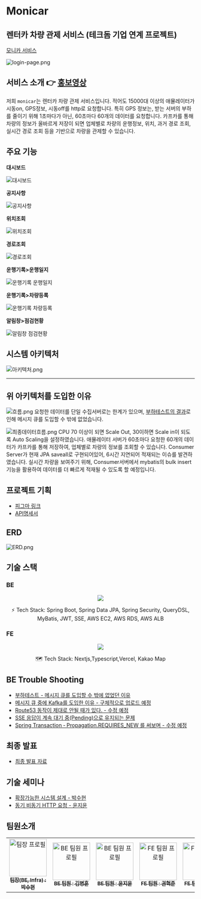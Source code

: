 # Monicar 

## 렌터카 차량 관제 서비스 (테크돔 기업 연계 프로젝트)
[모니카 서비스](https://www.monicar.store)

![login-page.png](img/login-page.png)

## 서비스 소개 👉 [홍보영상](https://drive.google.com/file/d/10xEFUyXy97PrYu2DSVRhHNsbYHQz9EzK/view?usp=drive_link)
저희 `monicar`는 렌터카 차량 관제 서비스입니다.
적어도 15000대 이상의 애뮬레이터가 시동on, GPS정보, 시동off를 http로 요청합니다.
특히 GPS 정보는, 받는 서버의 부하를 줄이기 위해 1초마다가 아닌, 60초마다 60개의 데이터를 요청합니다.
카프카를 통해 차량의 정보가 올바르게 저장이 되면 업체별로 차량의 운행정보, 위치, 과거 경로 조회, 실시간 경로 조회 등을 기반으로 차량을 관제할 수 있습니다.

## 주요 기능

**대시보드**

![대시보드](https://github.com/user-attachments/assets/73b6af4b-ebc6-43d6-b4ba-0e3752ea90d1)

**공지사항**

![공지사항](https://github.com/user-attachments/assets/25e366aa-22a2-476b-ab1b-f7f0f00b5db5)

**위치조회**

![위치조회](https://github.com/user-attachments/assets/242e15a2-3265-48d5-b4d1-0f498434296d)

**경로조회**

![경로조회](https://github.com/user-attachments/assets/11655278-c573-4f72-8db1-5d548055fcc8)


**운행기록>운행일지**

![운행기록 운행일지](https://github.com/user-attachments/assets/fdade107-2486-4d20-9385-3451934cdc4e)

**운행기록>차량등록**

![운행기록 차량등록](https://github.com/user-attachments/assets/ed03ab16-d288-4bce-b326-5af7ce355dfa)

**알림창>점검현황**

![알림창 점검현황](https://github.com/user-attachments/assets/65f19cc4-3acc-42ed-a835-5cf3ce635870)



## 시스템 아키텍처
![아키텍처.png](img/아키텍처.png)

---

## 위 아키텍처를 도입한 이유
![흐름.png](img/흐름.png)
요청한 데이터를 단일 수집서버로는 한계가 있으며, [부하테스트의 결과](https://www.canva.com/design/DAGfcRy6xGE/q6HvKo_qZ0ftXHH79zK6rg/edit?utm_content=DAGfcRy6xGE&utm_campaign=designshare&utm_medium=link2&utm_source=sharebutton)로 인해 메시지 큐를 도입할 수 밖에 없었습니다.

![최종데이터흐름.png](img/최종데이터흐름.png)
CPU 70 이상이 되면 Scale Out, 30이하면 Scale in이 되도록 Auto Scaling을 설정하였습니다.
애뮬레이터 서버가 60초마다 요청한 60개의 데이터가 카프카를 통해 저장하여, 업체별로 차량의 정보를 조회할 수 있습니다.
Consumer Server가 현재 JPA saveall로 구현되어있어, 6시간 지연되어 적재되는 이슈를 발견하였습니다.
실시간 차량을 보여주기 위해, Consumer서버에서 mybatis의 bulk insert기능을 활용하여 데이터를 더 빠르게 적재될 수 있도록 할 예정입니다.

## 프로젝트 기획
- [피그마 링크]()
- [API명세서](https://www.notion.so/API-2651629b10674069b0500e3ea8aa1a0f?pvs=4)

## ERD
![ERD.png](img/ERD.png)

## 기술 스택
### BE
<p align="center">
  <a href="https://skillicons.dev">
    <img src="https://skillicons.dev/icons?i=github,docker,spring,java,kafka,aws,mysql,redis,elasticsearch,jwt" />
  </a>
</p>

<p align="center">
  ⚡ Tech Stack: Spring Boot, Spring Data JPA, Spring Security, QueryDSL, MyBatis, JWT, SSE, AWS EC2, AWS RDS, AWS ALB
</p>


### FE
<p align="center">
  <a href="https://skillicons.dev">
    <img src="https://skillicons.dev/icons?i=nextjs,typescript,vercel" />
  </a>
</p>

<p align="center">
  🗺️ Tech Stack: Nextjs,Typescript,Vercel, Kakao Map 
</p>

## BE Trouble Shooting
- [부하테스트 - 메시지 큐를 도입할 수 밖에 없었던 이유](https://www.canva.com/design/DAGfcRy6xGE/q6HvKo_qZ0ftXHH79zK6rg/edit?utm_content=DAGfcRy6xGE&utm_campaign=designshare&utm_medium=link2&utm_source=sharebutton)
- [메시지 큐 중에 Kafka를 도입한 이유 - 구체적으로 업로드 예정](https://github.com/Kernel360/KDEV3_monicar_BE/blob/develop/img/Kafa도입이유.md)
- [Route53 동작이 제대로 안될 때가 있다. - 수정 예정](https://github.com/Kernel360/blog/pull/131)
- [SSE 응답이 계속 대기 중(Pending)으로 유지되는 문제](https://github.com/Kernel360/KDEV3_monicar_BE/wiki/SSE-%EC%9D%91%EB%8B%B5%EC%9D%B4-%EA%B3%84%EC%86%8D-%EB%8C%80%EA%B8%B0-%EC%A4%91(Pending)%EC%9C%BC%EB%A1%9C-%EC%9C%A0%EC%A7%80%EB%90%98%EB%8A%94-%EB%AC%B8%EC%A0%9C)
- [Spring Transaction ‐ Propagation.REQUIRES_NEW 를 써보며 - 수정 예정](https://github.com/Kernel360/KDEV3_monicar_BE/wiki/Spring-Transaction-%E2%80%90-Propagation.REQUIRES_NEW-%EB%A5%BC-%EC%8D%A8%EB%B3%B4%EB%A9%B0)

## 최종 발표
- [최종 발표 자료](https://drive.google.com/file/d/1sYwH2P9kXGQt7P9W2PiP7xit3rH_jNVc/view?usp=drive_link)

## 기술 세미나
- [확장가능한 시스템 설계 - 박수현](https://docs.google.com/presentation/d/179fQnnWuqpqkAJLTbvhTNh4YNEe4cjSUiS6bVxZVHAY/edit?usp=sharing)
- [동기 비동기 HTTP 요청 - 윤지윤](https://docs.google.com/presentation/d/1aIru1TdHdLZ956GhZVdg9CFyTxlelEdOxnKPFwaDa2M/edit?usp=sharing)

## 팀원소개
<table>
  <tbody>
    <tr>
      <td align="center">
        <a href="https://github.com/Suxxxxhyun">
          <img src="img/수현.png" width="100px;" alt="팀장 프로필"/><br />
          <sub><b>팀장(BE, Infra) : 박수현</b></sub>
        </a>
      </td>
      <td align="center">
        <a href="https://github.com/kbyunghoon">
          <img src="img/병훈.png" width="100px;" alt="BE 팀원 프로필"/><br />
          <sub><b>BE 팀원 : 김병훈</b></sub>
        </a>
      </td>
      <td align="center">
        <a href="https://github.com/tomatozil">
          <img src="img/지윤.png" width="100px;" alt="BE 팀원 프로필"/><br />
          <sub><b>BE 팀원 : 윤지윤</b></sub>
        </a>
      </td>
      <td align="center">
        <a href="https://github.com/red-dev-Mark">
          <img src="img/혁준.png" width="100px;" alt="FE 팀원 프로필"/><br />
          <sub><b>FE 팀원 : 권혁준</b></sub>
        </a>
      </td>
      <td align="center">
        <a href="https://github.com/nanafromjeju">
          <img src="img/난아.png" width="100px;" alt="FE 팀원 프로필"/><br />
          <sub><b>FE 팀원 : 김난아</b></sub>
        </a>
      </td>
    </tr>
  </tbody>
</table>



